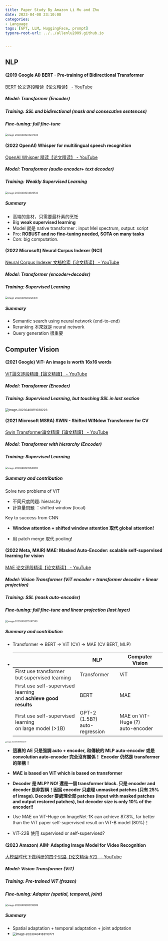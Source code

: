 ```yaml
---
title: Paper Study By Amazon Li Mu and Zhu
date: 2023-04-08 23:10:08
categories:
- Language
tags: [GPT, LLM, HuggingFace, prompt]
typora-root-url: ../../allenlu2009.github.io


---
```




## NLP

#### (2019 Google AI) BERT - Pre-training of Bidirectional Transformer

[BERT 论文逐段精读【论文精读】 - YouTube](https://www.youtube.com/watch?v=ULD3uIb2MHQ&ab_channel=MuLi)

##### Model: Transformer (Encoder)

##### Training:  SSL and bidirectional (mask and consecutive sentences)

##### Fine-tuning: full fine-tune

<img src="/media/image-20230408233237349.png" alt="image-20230408233237349" style="zoom: 50%;" />





#### (2022 OpenAI) Whisper for multilingual speech recognition

[OpenAI Whisper 精读【论文精读】 - YouTube](https://www.youtube.com/watch?v=3eXCJd32UnM&ab_channel=MuLi)

##### Model: Transformer (audio encoder+ text decoder)

##### Training:  Weakly Supervised Learning 

<img src="/media/image-20230408234929532.png" alt="image-20230408234929532" style="zoom:50%;" />

##### Summary

* 高端的食材，只需要最朴素的烹饪
* Big **weak supervised learning** 
* Model 就是 native transformer : input Mel spectrum, output: script
* Pro:  **ROBUST and no fine-tuning needed, SOTA on many tasks**
* Con: big computation.



#### (2022 Microsoft) Neural Corpus Indexer (NCI)

[Neural Corpus Indexer 文档检索【论文精读】 - YouTube](https://www.youtube.com/watch?v=QRffZMSGJyU&ab_channel=MuLi)

##### Model: Transformer (encoder+decoder)

##### Training:  Supervised Learning

<img src="/media/image-20230409002128478.png" alt="image-20230409002128478" style="zoom: 50%;" />

##### Summary

* Semantic search using neural network (end-to-end)
* Reranking 本來就是 neural network
* Query generation 很重要



## Computer Vision

#### (2021 Google) ViT: An image is worth 16x16 words

[ViT論文逐段精讀【論文精讀】 - YouTube](https://www.youtube.com/watch?v=FRFt3x0bO94&ab_channel=MuLi)

##### Model: Transformer (Encoder)

##### Training:  Supervised Learning, but touching SSL in last section

<img src="/media/image-20230408111038223.png" alt="image-20230408111038223" style="zoom: 67%;" />





#### (2021 Microsoft MSRA) SWIN - Shifted WINdow Transformer for CV

[Swin Transformer論文精讀【論文精讀】 - YouTube](https://www.youtube.com/watch?v=luP3-Fs0QCo&ab_channel=MuLi)

##### Model: Transformer with hierarchy (Encoder)

##### Training:  Supervised Learning

<img src="/media/image-20230408235845965.png" alt="image-20230408235845965" style="zoom:50%;" />

##### Summary and contribution

Solve two problems of ViT

* 不同尺度問題:  hierarchy
* 計算量問題 ：shifted window (local)

Key to success from CNN

* **Window attention + shifted window attention 取代 global attention!** 

* 用 patch merge 取代 pooling!

  

  

#### (2022 Meta, MAIR) MAE: Masked Auto-Encoder:  scalable self-supervised learning for vision

[MAE 论文逐段精读【论文精读】 - YouTube](https://www.youtube.com/watch?v=mYlX2dpdHHM&ab_channel=MuLi)

##### Model: Vision Transformer (ViT encoder + transformer decoder + linear projection)

##### Training:  SSL (mask auto-encoder)

##### Fine-tuning: full fine-tune and linear projection (last layer)

<img src="/media/image-20230408215247340.png" alt="image-20230408215247340" style="zoom:50%;" />

##### Summary and contribution

* Transformer -> BERT -> ViT (CV) -> MAE (CV BERT, MLP)

* |                                                              | NLP                                | Computer Vision                       |
  | ------------------------------------------------------------ | ---------------------------------- | ------------------------------------- |
  | First use transformer <br>but supervised learning            | Transformer                        | ViT                                   |
  | First use self-supervised learning<br>and **achieve good results** | BERT                               | MAE                                   |
  | First use self-supervised learning<br/>on large model (>1B)  | GPT-2 (1.5B?) <br> auto-regression | MAE on ViT-Huge (?) <br> auto-encoder |

  

<img src="/media/image-20230408191908270.png" alt="image-20230408191908270" style="zoom:33%;" />



* **這裏的 AE 只是强調 auto + encoder, 和傳統的 MLP auto-encoder 或是 convolution auto-encoder 完全沒有關係！**  **Encoder 仍然是 transformer 的架構！**    
* **MAE is based on ViT which is based on transformer**
* **Decoder 是 MLP? NO!  還是一個 transformer block.  只是 encoder and decoder 是非對稱！因爲 encoder 只處理 unmasked patches (只有 25% of image).   Decoder 要處理全部 patches (input with masked patches and output restored patches), but decoder size is only 10% of the encoder!!**



* Use MAE on ViT-Huge on ImageNet-1K can achieve 87.8%, far better than the ViT paper self-supervised result on ViT-B model (80%)！

* ViT-22B 使用 supervised or self-supervised?





#### (2023 Amazon) AIM: Adapting Image Model for Video Recognition

[大模型时代下做科研的四个思路【论文精读·52】 - YouTube](https://www.youtube.com/watch?v=sh79Z8i15PI&ab_channel=MuLi)

##### Model: Vision Transformer (ViT)

##### Training:  Pre-trained ViT (frozen) 

##### Fine-tuning:  Adapter (spatial, temporal, joint)

<img src="/media/image-20230409000736089.png" alt="image-20230409000736089" style="zoom: 50%;" />

##### Summary

* Spatial adaptation + temporal adaptation + joint adptation
* <img src="/media/image-20230404183110771.png" alt="image-20230404183110771" style="zoom:67%;" />



